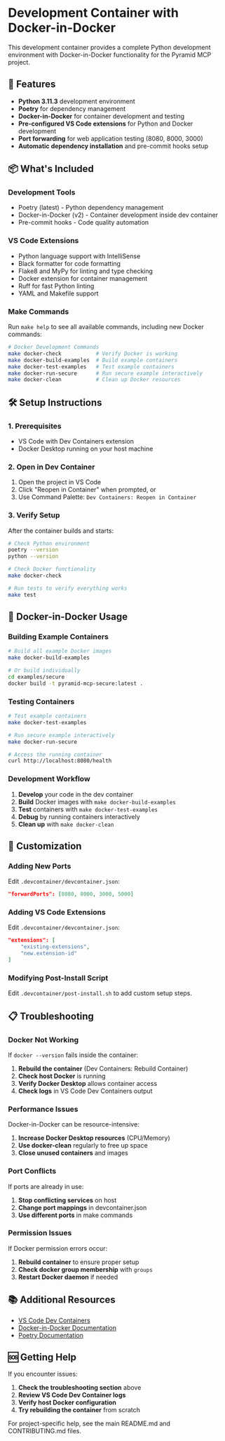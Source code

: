 # Development Container with Docker-in-Docker

This development container provides a complete Python development environment with Docker-in-Docker functionality for the Pyramid MCP project.

## 🚀 Features

- **Python 3.11.3** development environment
- **Poetry** for dependency management  
- **Docker-in-Docker** for container development and testing
- **Pre-configured VS Code extensions** for Python and Docker development
- **Port forwarding** for web application testing (8080, 8000, 3000)
- **Automatic dependency installation** and pre-commit hooks setup

## 📦 What's Included

### Development Tools
- Poetry (latest) - Python dependency management
- Docker-in-Docker (v2) - Container development inside dev container
- Pre-commit hooks - Code quality automation

### VS Code Extensions
- Python language support with IntelliSense
- Black formatter for code formatting
- Flake8 and MyPy for linting and type checking
- Docker extension for container management
- Ruff for fast Python linting
- YAML and Makefile support

### Make Commands
Run `make help` to see all available commands, including new Docker commands:

```bash
# Docker Development Commands
make docker-check           # Verify Docker is working
make docker-build-examples  # Build example containers
make docker-test-examples   # Test example containers  
make docker-run-secure      # Run secure example interactively
make docker-clean           # Clean up Docker resources
```

## 🛠 Setup Instructions

### 1. Prerequisites
- VS Code with Dev Containers extension
- Docker Desktop running on your host machine

### 2. Open in Dev Container
1. Open the project in VS Code
2. Click "Reopen in Container" when prompted, or
3. Use Command Palette: `Dev Containers: Reopen in Container`

### 3. Verify Setup
After the container builds and starts:

```bash
# Check Python environment
poetry --version
python --version

# Check Docker functionality  
make docker-check

# Run tests to verify everything works
make test
```

## 🐳 Docker-in-Docker Usage

### Building Example Containers
```bash
# Build all example Docker images
make docker-build-examples

# Or build individually
cd examples/secure
docker build -t pyramid-mcp-secure:latest .
```

### Testing Containers
```bash
# Test example containers
make docker-test-examples

# Run secure example interactively
make docker-run-secure

# Access the running container
curl http://localhost:8080/health
```

### Development Workflow
1. **Develop** your code in the dev container
2. **Build** Docker images with `make docker-build-examples`
3. **Test** containers with `make docker-test-examples`
4. **Debug** by running containers interactively
5. **Clean up** with `make docker-clean`

## 🔧 Customization

### Adding New Ports
Edit `.devcontainer/devcontainer.json`:
```json
"forwardPorts": [8080, 8000, 3000, 5000]
```

### Adding VS Code Extensions
Edit `.devcontainer/devcontainer.json`:
```json
"extensions": [
    "existing-extensions",
    "new.extension-id"
]
```

### Modifying Post-Install Script
Edit `.devcontainer/post-install.sh` to add custom setup steps.

## 📋 Troubleshooting

### Docker Not Working
If `docker --version` fails inside the container:

1. **Rebuild the container** (Dev Containers: Rebuild Container)
2. **Check host Docker** is running
3. **Verify Docker Desktop** allows container access
4. **Check logs** in VS Code Dev Containers output

### Performance Issues
Docker-in-Docker can be resource-intensive:

1. **Increase Docker Desktop resources** (CPU/Memory)
2. **Use docker-clean** regularly to free up space
3. **Close unused containers** and images

### Port Conflicts
If ports are already in use:

1. **Stop conflicting services** on host
2. **Change port mappings** in devcontainer.json
3. **Use different ports** in make commands

### Permission Issues
If Docker permission errors occur:

1. **Rebuild container** to ensure proper setup
2. **Check docker group membership** with `groups`
3. **Restart Docker daemon** if needed

## 📚 Additional Resources

- [VS Code Dev Containers](https://code.visualstudio.com/docs/remote/containers)
- [Docker-in-Docker Documentation](https://github.com/devcontainers/features/tree/main/src/docker-in-docker)
- [Poetry Documentation](https://python-poetry.org/docs/)

## 🆘 Getting Help

If you encounter issues:

1. **Check the troubleshooting section** above
2. **Review VS Code Dev Container logs**
3. **Verify host Docker configuration**
4. **Try rebuilding the container** from scratch

For project-specific help, see the main README.md and CONTRIBUTING.md files. 